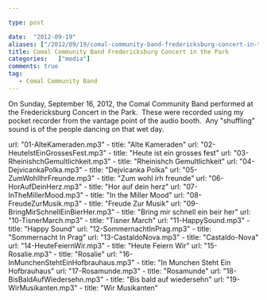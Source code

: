 ```yaml
---

type: post

date:  "2012-09-19"
aliases: ["/2012/09/19/comal-community-band-fredericksburg-concert-in-the-park/"]
title: Comal Community Band Fredericksburg Concert in the Park
categories:   ["media"]
comments: true
tag:
   - Comal Community Band
---
```

<p>On Sunday, September 16, 2012, the Comal Community Band performed at the Fredericksburg Concert in the Park.  These were recorded using my pocket recorder from the vantage point of the audio booth.  Any "shuffling" sound is of the people dancing on that wet day.</p>
<!-- more -->
<table class="table table-bordered">
<tbody>
<tr>
      url: "01-AlteKameraden.mp3"
    - title: "Alte Kameraden"
</tr>
<tr>
      url: "02-HeuteIstEinGrossesFest.mp3"
    - title: "Heute ist ein grosses fest"
</tr>
<tr>
      url: "03-RheinishchGemultlichkeit.mp3"
    - title: "Rheinishch Gemultlichkeit"
</tr>
<tr>
      url: "04-DejvicankaPolka.mp3"
    - title: "Dejvicanka Polka"
</tr>
<tr>
      url: "05-ZumWohlIhrFreunde.mp3"
    - title: "Zum wohl irh freunde"
</tr>
<tr>
      url: "06-HorAufDeinHerz.mp3"
    - title: "Hor auf dein herz"
</tr>
<tr>
      url: "07-InTheMillerMood.mp3"
    - title: "In the Miller Mood"
</tr>
<tr>
      url: "08-FreudeZurMusik.mp3"
    - title: "Freude Zur Musik"
</tr>
<tr>
      url: "09-BringMirSchnellEinBierHer.mp3"
    - title: "Bring mir schnell ein beir her"
</tr>
<tr>
      url: "10-TisnerMarch.mp3"
    - title: "Tisner March"
</tr>
<tr>
      url: "11-HappySound.mp3"
    - title: "Happy Sound"
</tr>
<tr>
      url: "12-SommernachtInPrag.mp3"
    - title: "Sommernacht In Prag"
</tr>
<tr>
      url: "13-CastaldoNova.mp3"
    - title: "Castaldo-Nova"
</tr>
<tr>
      url: "14-HeuteFeiernWir.mp3"
    - title: "Heute Feiern Wir"
</tr>
<tr>
      url: "15-Rosalie.mp3"
    - title: "Rosalie"
</tr>
<tr>
      url: "16-InMunchenStehtEinHofbrauhaus.mp3"
    - title: "In Munchen Steht Ein Hofbrauhaus"
</tr>
<tr>
      url: "17-Rosamunde.mp3"
    - title: "Rosamunde"
</tr>
<tr>
      url: "18-BisBaldAufWiedersehn.mp3"
    - title: "Bis bald auf wiedersehn"
</tr>
<tr>
      url: "19-WirMusikanten.mp3"
    - title: "Wir Musikanten"
</tr>
</tbody>
</table>
